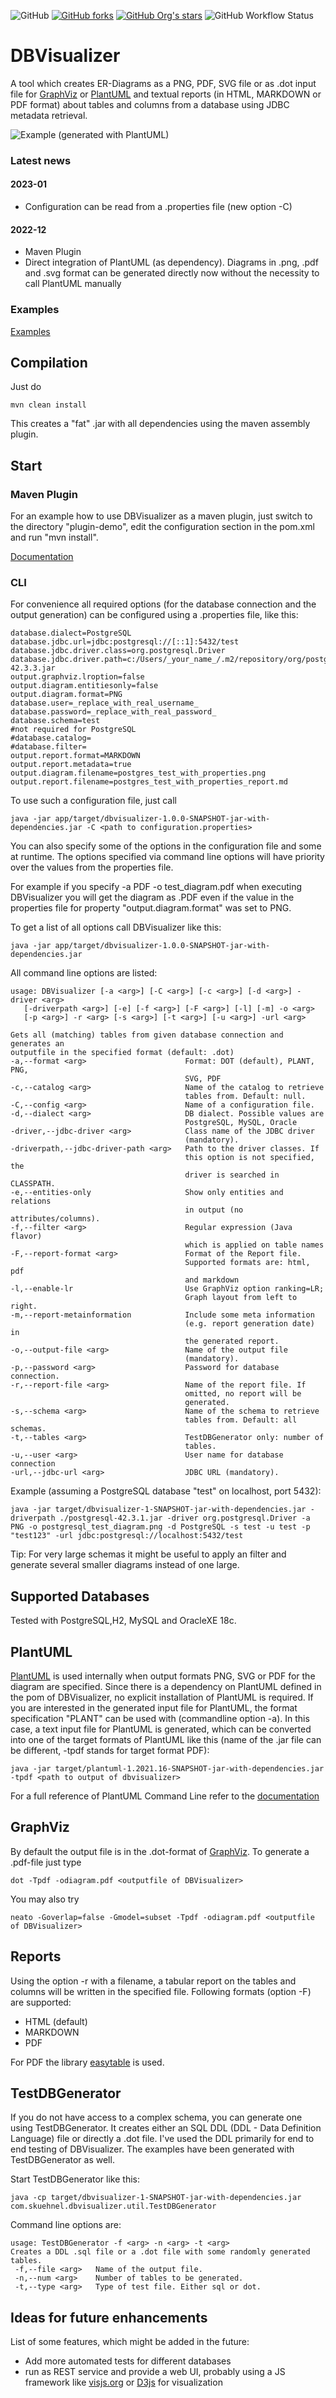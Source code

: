 ![GitHub](https://img.shields.io/github/license/eska-muc/dbvisualizer.svg)
[![GitHub forks](https://img.shields.io/github/forks/eska-muc/dbvisualizer)](https://github.com/eska-muc/dbvisualizer/network)
[![GitHub Org's stars](https://img.shields.io/github/stars/eska-muc/dbvisualizer)](https://github.com/eska-muc/dbvisualizer/stargazers)
![GitHub Workflow Status](https://img.shields.io/github/actions/workflow/status/eska-muc/dbvisualizer/maven.yml)

# DBVisualizer

A tool which creates ER-Diagrams as a PNG, PDF, SVG file or as .dot input file for [GraphViz](https://graphviz.org/)
or [PlantUML](https://plantuml.com/) and textual reports (in HTML, MARKDOWN or PDF format) about tables and columns from
a database using JDBC
metadata retrieval.

![Example (generated with PlantUML)](https://github.com/eska-muc/dbvisualizer/blob/master/example/postgresql_test.png)

### Latest news

#### 2023-01

* Configuration can be read from a .properties file (new option -C)

#### 2022-12

* Maven Plugin
* Direct integration of PlantUML (as dependency). Diagrams in .png, .pdf and .svg format can be generated directly now
  without the necessity to call PlantUML manually

### Examples

[Examples](./example/README.md)

## Compilation

Just do

    mvn clean install

This creates a "fat" .jar with all dependencies using the maven assembly plugin.

## Start

### Maven Plugin

For an example how to use DBVisualizer as a maven plugin, just switch to the directory "plugin-demo", edit the
configuration section
in the pom.xml and run "mvn install".

[Documentation](./maven-plugin/README.md)

### CLI

For convenience all required options (for the database connection and the output generation) can be configured using a
.properties file, like this:

    database.dialect=PostgreSQL
    database.jdbc.url=jdbc:postgresql://[::1]:5432/test
    database.jdbc.driver.class=org.postgresql.Driver
    database.jdbc.driver.path=c:/Users/_your_name_/.m2/repository/org/postgresql/postgresql/42.3.3/postgresql-42.3.3.jar
    output.graphviz.lroption=false
    output.diagram.entitiesonly=false
    output.diagram.format=PNG
    database.user=_replace_with_real_username_
    database.password=_replace_with_real_password_
    database.schema=test
    #not required for PostgreSQL
    #database.catalog=
    #database.filter=
    output.report.format=MARKDOWN
    output.report.metadata=true
    output.diagram.filename=postgres_test_with_properties.png
    output.report.filename=postgres_test_with_properties_report.md

To use such a configuration file, just call

    java -jar app/target/dbvisualizer-1.0.0-SNAPSHOT-jar-with-dependencies.jar -C <path to configuration.properties>

You can also specify some of the options in the configuration file and some at runtime. The options specified via
command line options will have priority over the values from the properties file.

For example if you specify -a PDF -o test_diagram.pdf when executing DBVisualizer you will get the diagram as .PDF
even if the value in the properties file for property "output.diagram.format" was set to PNG.

To get a list of all options call DBVisualizer like this:

    java -jar app/target/dbvisualizer-1.0.0-SNAPSHOT-jar-with-dependencies.jar

All command line options are listed:

    usage: DBVisualizer [-a <arg>] [-C <arg>] [-c <arg>] [-d <arg>] -driver <arg>
       [-driverpath <arg>] [-e] [-f <arg>] [-F <arg>] [-l] [-m] -o <arg>
       [-p <arg>] -r <arg> [-s <arg>] [-t <arg>] [-u <arg>] -url <arg>
    
    Gets all (matching) tables from given database connection and generates an
    outputfile in the specified format (default: .dot)
    -a,--format <arg>                      Format: DOT (default), PLANT, PNG,
                                           SVG, PDF
    -c,--catalog <arg>                     Name of the catalog to retrieve
                                           tables from. Default: null.
    -C,--config <arg>                      Name of a configuration file.
    -d,--dialect <arg>                     DB dialect. Possible values are
                                           PostgreSQL, MySQL, Oracle
    -driver,--jdbc-driver <arg>            Class name of the JDBC driver
                                           (mandatory).
    -driverpath,--jdbc-driver-path <arg>   Path to the driver classes. If
                                           this option is not specified, the
                                           driver is searched in CLASSPATH.
    -e,--entities-only                     Show only entities and relations
                                           in output (no attributes/columns).
    -f,--filter <arg>                      Regular expression (Java flavor)
                                           which is applied on table names
    -F,--report-format <arg>               Format of the Report file.
                                           Supported formats are: html, pdf
                                           and markdown
    -l,--enable-lr                         Use GraphViz option ranking=LR;
                                           Graph layout from left to right.
    -m,--report-metainformation            Include some meta information
                                           (e.g. report generation date) in
                                           the generated report.
    -o,--output-file <arg>                 Name of the output file 
                                           (mandatory).
    -p,--password <arg>                    Password for database connection.
    -r,--report-file <arg>                 Name of the report file. If
                                           omitted, no report will be
                                           generated.
    -s,--schema <arg>                      Name of the schema to retrieve
                                           tables from. Default: all schemas.
    -t,--tables <arg>                      TestDBGenerator only: number of
                                           tables.
    -u,--user <arg>                        User name for database connection
    -url,--jdbc-url <arg>                  JDBC URL (mandatory).

Example (assuming a PostgreSQL database "test" on localhost, port 5432):

    java -jar target/dbvisualizer-1-SNAPSHOT-jar-with-dependencies.jar -driverpath ./postgresql-42.3.1.jar -driver org.postgresql.Driver -a PNG -o postgresql_test_diagram.png -d PostgreSQL -s test -u test -p "test123" -url jdbc:postgresql://localhost:5432/test 

Tip: For very large schemas it might be useful to apply an filter and generate
several smaller diagrams instead of one large.

## Supported Databases

Tested with PostgreSQL,H2, MySQL and OracleXE 18c.

## PlantUML

[PlantUML](https://plantuml.com/ie-diagram) is used internally when output formats PNG, SVG or PDF for the diagram are
specified.
Since there is a dependency on PlantUML defined in the pom of DBVisualizer, no explicit installation of PlantUML is
required.
If you are interested in the generated input file for PlantUML, the format specification "PLANT" can be used with
(commandline option -a). In this case, a text input file for PlantUML is generated, which can be converted into one of
the target formats of PlantUML like this (name of the .jar file can be different, -tpdf stands for target format PDF):

    java -jar target/plantuml-1.2021.16-SNAPSHOT-jar-with-dependencies.jar -tpdf <path to output of dbvisualizer>

For a full reference of PlantUML Command Line refer to
the [documentation](https://plantuml.com/command-line#458de91d76a8569c)

## GraphViz

By default the output file is in the .dot-format of [GraphViz](http://www.graphviz.org). To generate a .pdf-file just
type

    dot -Tpdf -odiagram.pdf <outputfile of DBVisualizer> 

You may also try

    neato -Goverlap=false -Gmodel=subset -Tpdf -odiagram.pdf <outputfile of DBVisualizer> 

## Reports

Using the option -r with a filename, a tabular report on the tables and columns will be written in the specified file.
Following formats (option -F) are supported:
* HTML (default)
* MARKDOWN
* PDF

For PDF the library [easytable](https://github.com/vandeseer/easytable) is used.

## TestDBGenerator

If you do not have access to a complex schema, you can generate one using TestDBGenerator.
It creates either an SQL DDL (DDL - Data Definition Language) file or directly a .dot file.
I've used the DDL primarily for end to end testing of DBVisualizer.  The examples have been 
generated with TestDBGenerator as well.

Start TestDBGenerator like this:

    java -cp target/dbvisualizer-1-SNAPSHOT-jar-with-dependencies.jar com.skuehnel.dbvisualizer.util.TestDBGenerator

Command line options are:

    usage: TestDBGenerator -f <arg> -n <arg> -t <arg>
    Creates a DDL .sql file or a .dot file with some randomly generated
    tables.
     -f,--file <arg>   Name of the output file.
     -n,--num <arg>    Number of tables to be generated.
     -t,--type <arg>   Type of test file. Either sql or dot.

## Ideas for future enhancements

List of some features, which might be added in the future:

* Add more automated tests for different databases
* run as REST service and provide a web UI, probably using a JS framework like [visjs.org](http://visjs.org/)
  or [D3js](https://d3js.org/) for visualization 

